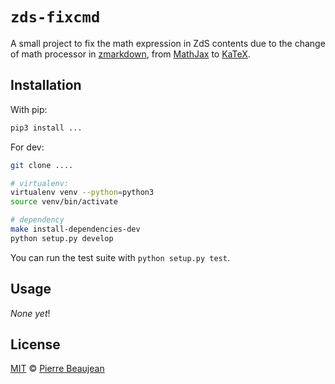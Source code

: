 # ``zds-fixcmd``

A small project to fix the math expression in ZdS contents due to the change of math processor in [zmarkdown](https://github.com/zestedesavoir/zmarkdown), from [MathJax](https://www.mathjax.org/) to [KaTeX](https://github.com/Khan/KaTeX).

## Installation

With pip:

```bash
pip3 install ...
```

For dev:

```bash
git clone ....

# virtualenv:
virtualenv venv --python=python3
source venv/bin/activate

# dependency
make install-dependencies-dev
python setup.py develop
```
You can run the test suite with `python setup.py test`.

## Usage

*None yet*!

## License

[MIT](./LICENSE-MIT) © [Pierre Beaujean](https://pierrebeaujean.net)
